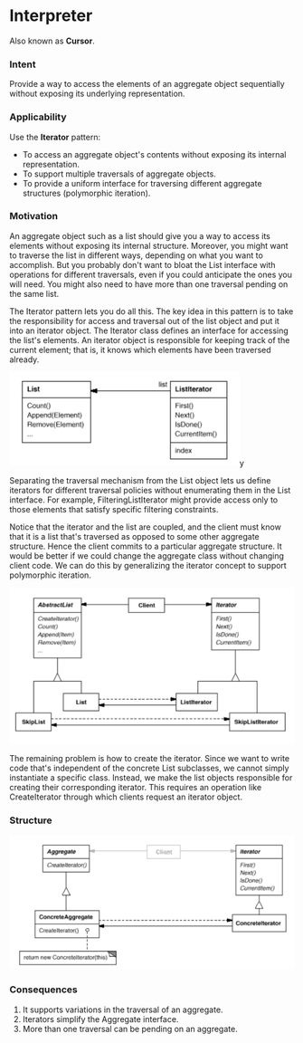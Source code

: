 # Interpreter

Also known as __Cursor__.

### Intent

Provide a way to access the elements of an aggregate object sequentially without exposing its underlying representation.

### Applicability

Use the __Iterator__ pattern:
* To access an aggregate object's contents without exposing its internal representation.
* To support multiple traversals of aggregate objects.
* To provide a uniform interface for traversing different aggregate structures (polymorphic iteration).

### Motivation

An aggregate object such as a list should give you a way to access its elements without exposing its internal structure. Moreover, you might want to traverse the list in different ways, depending on what you want to accomplish. But you probably don't want to bloat the List interface with operations for different traversals, even if you could anticipate the ones you will need. You might also need to have more than one traversal pending on the same list.

The Iterator pattern lets you do all this. The key idea in this pattern is to take the responsibility for access and traversal out of the list object and put it into an iterator object. The Iterator class defines an interface for accessing the list's elements. An iterator object is responsible for keeping track of the current element; that is, it knows which elements have been traversed already.

![iterator example](./iterator-example.png)y

Separating the traversal mechanism from the List object lets us define iterators for different traversal policies without enumerating them in the List interface. For example, FilteringListIterator might provide access only to those elements that satisfy specific filtering constraints.

Notice that the iterator and the list are coupled, and the client must know that it is a list that's traversed as opposed to some other aggregate structure. Hence the client commits to a particular aggregate structure. It would be better if we could change the aggregate class without changing client code. We can do this by generalizing the iterator concept to support polymorphic iteration.

![iterator example 2](./iterator-example-2.png)

The remaining problem is how to create the iterator. Since we want to write code that's independent of the concrete List subclasses, we cannot simply instantiate a specific class. Instead, we make the list objects responsible for creating their corresponding iterator. This requires an operation like CreateIterator through which clients request an iterator object.

### Structure

![iterator structure](./iterator-structure.png)

### Consequences

1. It supports variations in the traversal of an aggregate.
2. Iterators simplify the Aggregate interface.
3. More than one traversal can be pending on an aggregate.